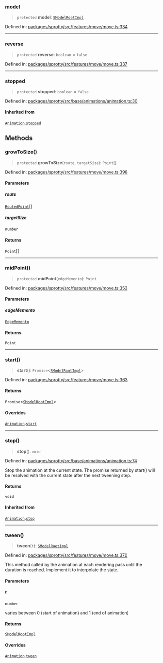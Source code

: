 
### model

> `protected` **model**: [`SModelRootImpl`](../Class.SModelRootImpl)

Defined in: [packages/sprotty/src/features/move/move.ts:334](https://github.com/eclipse-sprotty/sprotty/blob/f9b2433481cc27a1ac0c92d525a92039ae7f6c76/packages/sprotty/src/features/move/move.ts#L334)

***

### reverse

> `protected` **reverse**: `boolean` = `false`

Defined in: [packages/sprotty/src/features/move/move.ts:337](https://github.com/eclipse-sprotty/sprotty/blob/f9b2433481cc27a1ac0c92d525a92039ae7f6c76/packages/sprotty/src/features/move/move.ts#L337)

***

### stopped

> `protected` **stopped**: `boolean` = `false`

Defined in: [packages/sprotty/src/base/animations/animation.ts:30](https://github.com/eclipse-sprotty/sprotty/blob/f9b2433481cc27a1ac0c92d525a92039ae7f6c76/packages/sprotty/src/base/animations/animation.ts#L30)

#### Inherited from

[`Animation`](../Class.Animation).[`stopped`](../Class.Animation.md#stopped)

## Methods

### growToSize()

> `protected` **growToSize**(`route`, `targetSize`): `Point`[]

Defined in: [packages/sprotty/src/features/move/move.ts:398](https://github.com/eclipse-sprotty/sprotty/blob/f9b2433481cc27a1ac0c92d525a92039ae7f6c76/packages/sprotty/src/features/move/move.ts#L398)

#### Parameters

##### route

[`RoutedPoint`](../Interface.RoutedPoint)[]

##### targetSize

`number`

#### Returns

`Point`[]

***

### midPoint()

> `protected` **midPoint**(`edgeMemento`): `Point`

Defined in: [packages/sprotty/src/features/move/move.ts:353](https://github.com/eclipse-sprotty/sprotty/blob/f9b2433481cc27a1ac0c92d525a92039ae7f6c76/packages/sprotty/src/features/move/move.ts#L353)

#### Parameters

##### edgeMemento

[`EdgeMemento`](../Interface.EdgeMemento)

#### Returns

`Point`

***

### start()

> **start**(): `Promise`\<[`SModelRootImpl`](../Class.SModelRootImpl)\>

Defined in: [packages/sprotty/src/features/move/move.ts:363](https://github.com/eclipse-sprotty/sprotty/blob/f9b2433481cc27a1ac0c92d525a92039ae7f6c76/packages/sprotty/src/features/move/move.ts#L363)

#### Returns

`Promise`\<[`SModelRootImpl`](../Class.SModelRootImpl)\>

#### Overrides

[`Animation`](../Class.Animation).[`start`](../Class.Animation.md#start)

***

### stop()

> **stop**(): `void`

Defined in: [packages/sprotty/src/base/animations/animation.ts:74](https://github.com/eclipse-sprotty/sprotty/blob/f9b2433481cc27a1ac0c92d525a92039ae7f6c76/packages/sprotty/src/base/animations/animation.ts#L74)

Stop the animation at the current state.
The promise returned by start() will be resolved with the current state after the next tweening step.

#### Returns

`void`

#### Inherited from

[`Animation`](../Class.Animation).[`stop`](../Class.Animation.md#stop)

***

### tween()

> **tween**(`t`): [`SModelRootImpl`](../Class.SModelRootImpl)

Defined in: [packages/sprotty/src/features/move/move.ts:370](https://github.com/eclipse-sprotty/sprotty/blob/f9b2433481cc27a1ac0c92d525a92039ae7f6c76/packages/sprotty/src/features/move/move.ts#L370)

This method called by the animation at each rendering pass until
the duration is reached. Implement it to interpolate the state.

#### Parameters

##### t

`number`

varies between 0 (start of animation) and 1 (end of animation)

#### Returns

[`SModelRootImpl`](../Class.SModelRootImpl)

#### Overrides

[`Animation`](../Class.Animation).[`tween`](../Class.Animation.md#tween)
